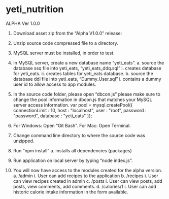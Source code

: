 # yeti_nutrition
ALPHA Ver 1.0.0

1.	Download asset zip from the “Alpha V1.0.0” release:

2.	Unzip source code compressed file to a directory.

3.	MySQL server must be installed, in order to test.

4.	In MySQL server, create a new database name “yeti_eats”.
    a.	source the database ssq file into yeti_eats, “yeti_eats_ddq.sql”
      i.	creates database for yeti_eats.
      ii.	creates tables for yeti_eats database.
    b.	source the database ddl file into yeti_eats, “Dummy_User.sql”
      i.	contains a dummy user id to allow access to app modules.
      
5.	In the source code folder, please open “dbcon.js”
    please make sure to change the pool information in dbcon.js that matches your MySQL server access information.
    var pool = mysql.createPool({
      connectionLimit : 10,
      host            : "localhost",
      user            : "root",
      password        : "password",
      database        : "yeti_eats"
    });
    
6.	For Windows: Open “Git Bash”. For Mac: Open Terminal.

7.	Change command line directory to where the source code was unzipped.

8.	Run “npm install”
  a.	installs all dependencies (packages)

9.	Run application on local server by typing “node index.js”.

10.	You will now have access to the modules created for the alpha version.
  a.	/admin
    i.	User can add recipes to the application
  b.	/recipes
    i.	User can view recipes created in admin
  c.	/posts
    i.	User can view posts, add posts, view comments, add comments.
  d.	/calories/1
    i.	User can add historic calorie intake information in the form available.

